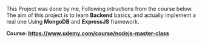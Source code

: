 This Project was done by me, Following intructions from the course below.
The aim of this project is to learn **Backend** basics, and actually implement a real one Using **MongoDB** and **ExpressJS** framework.

**Course: https://www.udemy.com/course/nodejs-master-class**
